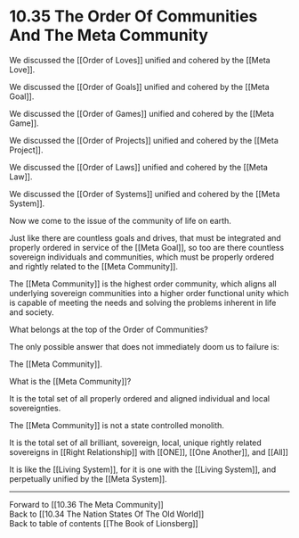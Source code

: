 # 10.35 The Order Of Communities And The Meta Community

We discussed the [[Order of Loves]] unified and cohered by the [[Meta Love]]. 

We discussed the [[Order of Goals]] unified and cohered by the [[Meta Goal]]. 

We discussed the [[Order of Games]] unified and cohered by the [[Meta Game]].  

We discussed the [[Order of Projects]] unified and cohered by the [[Meta Project]].  

We discussed the [[Order of Laws]] unified and cohered by the [[Meta Law]].  

We discussed the [[Order of Systems]] unified and cohered by the [[Meta System]].  

Now we come to the issue of the community of life on earth.

Just like there are countless goals and drives, that must be integrated and properly ordered in service of the [[Meta Goal]], so too are there countless sovereign individuals and communities, which must be properly ordered and rightly related to the [[Meta Community]].

The [[Meta Community]] is the highest order community, which aligns all underlying sovereign communities into a higher order functional unity which is capable of meeting the needs and solving the problems inherent in life and society.

What belongs at the top of the Order of Communities?

The only possible answer that does not immediately doom us to failure is:

The [[Meta Community]].

What is the [[Meta Community]]?

It is the total set of all properly ordered and aligned individual and local sovereignties. 

The [[Meta Community]] is not a state controlled monolith.

It is the total set of all brilliant, sovereign, local, unique rightly related sovereigns in [[Right Relationship]] with [[ONE]], [[One Another]], and [[All]]

It is like the [[Living System]], for it is one with the [[Living System]], and perpetually unified by the [[Meta System]].  

___

Forward to [[10.36 The Meta Community]]  
Back to [[10.34 The Nation States Of The Old World]]  
Back to table of contents [[The Book of Lionsberg]]  

